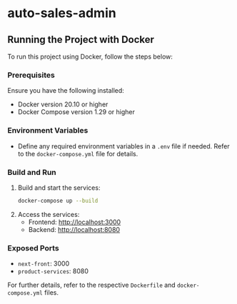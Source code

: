 # auto-sales-admin

## Running the Project with Docker

To run this project using Docker, follow the steps below:

### Prerequisites

Ensure you have the following installed:
- Docker version 20.10 or higher
- Docker Compose version 1.29 or higher

### Environment Variables

- Define any required environment variables in a `.env` file if needed. Refer to the `docker-compose.yml` file for details.

### Build and Run

1. Build and start the services:
   ```bash
   docker-compose up --build
   ```
2. Access the services:
   - Frontend: [http://localhost:3000](http://localhost:3000)
   - Backend: [http://localhost:8080](http://localhost:8080)

### Exposed Ports

- `next-front`: 3000
- `product-services`: 8080

For further details, refer to the respective `Dockerfile` and `docker-compose.yml` files.